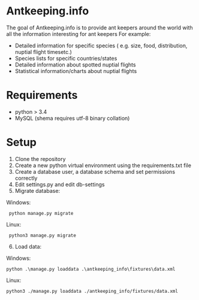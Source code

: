 # Antkeeping.info
The goal of Antkeeping.info is to provide ant keepers around the world with all the information interesting for ant keepers For example:
* Detailed information for specific species ( e.g. size, food, distribution, nuptial flight timesetc.)
* Species lists for specific countries/states
* Detailed information about spotted nuptial flights
* Statistical information/charts about nuptial flights
# Requirements
* python > 3.4
* MySQL (shema requires utf-8 binary collation)
# Setup
1. Clone the repository
2. Create a new python virtual environment using the requirements.txt file
3. Create a database user, a database schema and set permissions correctly
4. Edit settings.py and edit db-settings
5. Migrate database:

Windows:
 ```
  python manage.py migrate
 ```
Linux:  
 ```
  python3 manage.py migrate
 ```
6. Load data:

Windows:
  ```
  python .\manage.py loaddata .\antkeeping_info\fixtures\data.xml
  ```
Linux:
   ```
  python3 ./manage.py loaddata ./antkeeping_info/fixtures/data.xml
  ```
